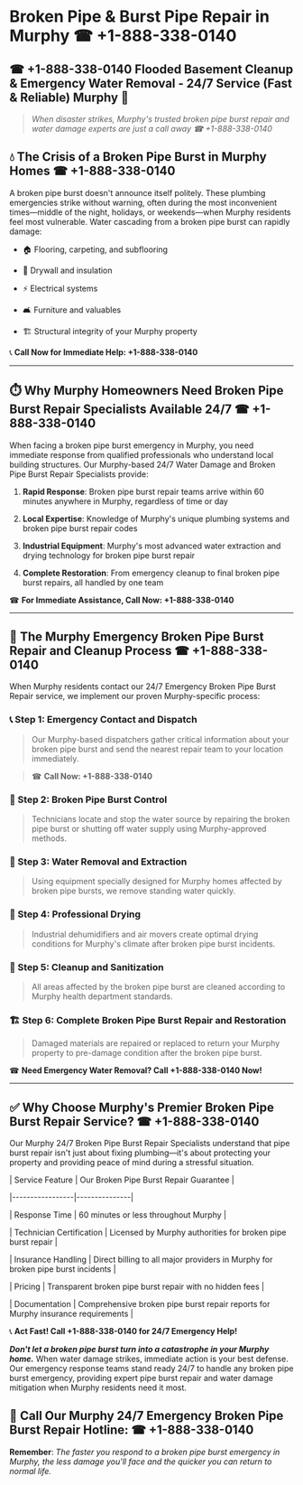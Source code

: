 # Broken Pipe & Burst Pipe Repair in Murphy ☎ +1-888-338-0140  
## ☎ +1-888-338-0140 Flooded Basement Cleanup & Emergency Water Removal - 24/7 Service (Fast & Reliable) Murphy 🚨  

> *When disaster strikes, Murphy's trusted broken pipe burst repair and water damage experts are just a call away ☎ +1-888-338-0140*  

## 💧 The Crisis of a Broken Pipe Burst in Murphy Homes ☎ +1-888-338-0140  

A broken pipe burst doesn't announce itself politely. These plumbing emergencies strike without warning, often during the most inconvenient times—middle of the night, holidays, or weekends—when Murphy residents feel most vulnerable. Water cascading from a broken pipe burst can rapidly damage:  

* 🏠 Flooring, carpeting, and subflooring  
* 🧱 Drywall and insulation  
* ⚡ Electrical systems  
* 🛋️ Furniture and valuables  
* 🏗️ Structural integrity of your Murphy property  

📞 **Call Now for Immediate Help: +1-888-338-0140**  

---  

## ⏱️ Why Murphy Homeowners Need Broken Pipe Burst Repair Specialists Available 24/7 ☎ +1-888-338-0140  

When facing a broken pipe burst emergency in Murphy, you need immediate response from qualified professionals who understand local building structures. Our Murphy-based 24/7 Water Damage and Broken Pipe Burst Repair Specialists provide:  

1. **Rapid Response**: Broken pipe burst repair teams arrive within 60 minutes anywhere in Murphy, regardless of time or day  
2. **Local Expertise**: Knowledge of Murphy's unique plumbing systems and broken pipe burst repair codes  
3. **Industrial Equipment**: Murphy's most advanced water extraction and drying technology for broken pipe burst repair  
4. **Complete Restoration**: From emergency cleanup to final broken pipe burst repairs, all handled by one team  

☎ **For Immediate Assistance, Call Now: +1-888-338-0140**  

---  

## 🔧 The Murphy Emergency Broken Pipe Burst Repair and Cleanup Process ☎ +1-888-338-0140  

When Murphy residents contact our 24/7 Emergency Broken Pipe Burst Repair service, we implement our proven Murphy-specific process:  

### 📞 Step 1: Emergency Contact and Dispatch  
> Our Murphy-based dispatchers gather critical information about your broken pipe burst and send the nearest repair team to your location immediately.  
> ☎ **Call Now: +1-888-338-0140**  

### 🚿 Step 2: Broken Pipe Burst Control  
> Technicians locate and stop the water source by repairing the broken pipe burst or shutting off water supply using Murphy-approved methods.  

### 🌊 Step 3: Water Removal and Extraction  
> Using equipment specially designed for Murphy homes affected by broken pipe bursts, we remove standing water quickly.  

### 💨 Step 4: Professional Drying  
> Industrial dehumidifiers and air movers create optimal drying conditions for Murphy's climate after broken pipe burst incidents.  

### 🧼 Step 5: Cleanup and Sanitization  
> All areas affected by the broken pipe burst are cleaned according to Murphy health department standards.  

### 🏗️ Step 6: Complete Broken Pipe Burst Repair and Restoration  
> Damaged materials are repaired or replaced to return your Murphy property to pre-damage condition after the broken pipe burst.  

☎ **Need Emergency Water Removal? Call +1-888-338-0140 Now!**  

---  

## ✅ Why Choose Murphy's Premier Broken Pipe Burst Repair Service? ☎ +1-888-338-0140  

Our Murphy 24/7 Broken Pipe Burst Repair Specialists understand that pipe burst repair isn't just about fixing plumbing—it's about protecting your property and providing peace of mind during a stressful situation.  

| Service Feature | Our Broken Pipe Burst Repair Guarantee |  
|-----------------|---------------|  
| Response Time | 60 minutes or less throughout Murphy |  
| Technician Certification | Licensed by Murphy authorities for broken pipe burst repair |  
| Insurance Handling | Direct billing to all major providers in Murphy for broken pipe burst incidents |  
| Pricing | Transparent broken pipe burst repair with no hidden fees |  
| Documentation | Comprehensive broken pipe burst repair reports for Murphy insurance requirements |  

📞 **Act Fast! Call +1-888-338-0140 for 24/7 Emergency Help!**  

***Don't let a broken pipe burst turn into a catastrophe in your Murphy home.*** When water damage strikes, immediate action is your best defense. Our emergency response teams stand ready 24/7 to handle any broken pipe burst emergency, providing expert pipe burst repair and water damage mitigation when Murphy residents need it most.  

## 📱 Call Our Murphy 24/7 Emergency Broken Pipe Burst Repair Hotline: ☎ +1-888-338-0140  

**Remember**: *The faster you respond to a broken pipe burst emergency in Murphy, the less damage you'll face and the quicker you can return to normal life.*